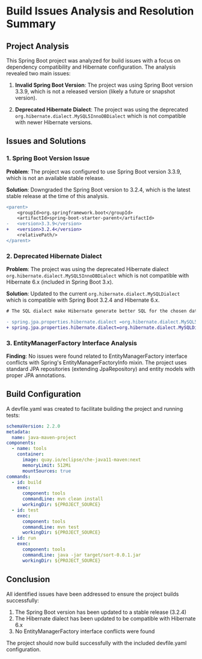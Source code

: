 # Build Issues Analysis and Resolution Summary

## Project Analysis

This Spring Boot project was analyzed for build issues with a focus on dependency compatibility and Hibernate configuration. The analysis revealed two main issues:

1. **Invalid Spring Boot Version**: The project was using Spring Boot version 3.3.9, which is not a released version (likely a future or snapshot version).

2. **Deprecated Hibernate Dialect**: The project was using the deprecated `org.hibernate.dialect.MySQL5InnoDBDialect` which is not compatible with newer Hibernate versions.

## Issues and Solutions

### 1. Spring Boot Version Issue

**Problem**: The project was configured to use Spring Boot version 3.3.9, which is not an available stable release.

**Solution**: Downgraded the Spring Boot version to 3.2.4, which is the latest stable release at the time of this analysis.

```diff
<parent>
    <groupId>org.springframework.boot</groupId>
    <artifactId>spring-boot-starter-parent</artifactId>
-   <version>3.3.9</version>
+   <version>3.2.4</version>
    <relativePath/>
</parent>
```

### 2. Deprecated Hibernate Dialect

**Problem**: The project was using the deprecated Hibernate dialect `org.hibernate.dialect.MySQL5InnoDBDialect` which is not compatible with Hibernate 6.x (included in Spring Boot 3.x).

**Solution**: Updated to the current `org.hibernate.dialect.MySQLDialect` which is compatible with Spring Boot 3.2.4 and Hibernate 6.x.

```diff
# The SQL dialect make Hibernate generate better SQL for the chosen database

- spring.jpa.properties.hibernate.dialect =org.hibernate.dialect.MySQL5InnoDBDialect
+ spring.jpa.properties.hibernate.dialect=org.hibernate.dialect.MySQLDialect
```

### 3. EntityManagerFactory Interface Analysis

**Finding**: No issues were found related to EntityManagerFactory interface conflicts with Spring's EntityManagerFactoryInfo mixin. The project uses standard JPA repositories (extending JpaRepository) and entity models with proper JPA annotations.

## Build Configuration

A devfile.yaml was created to facilitate building the project and running tests:

```yaml
schemaVersion: 2.2.0
metadata:
  name: java-maven-project
components:
  - name: tools
    container:
      image: quay.io/eclipse/che-java11-maven:next
      memoryLimit: 512Mi
      mountSources: true
commands:
  - id: build
    exec:
      component: tools
      commandLine: mvn clean install
      workingDir: ${PROJECT_SOURCE}
  - id: test
    exec:
      component: tools
      commandLine: mvn test
      workingDir: ${PROJECT_SOURCE}
  - id: run
    exec:
      component: tools
      commandLine: java -jar target/sort-0.0.1.jar
      workingDir: ${PROJECT_SOURCE}
```

## Conclusion

All identified issues have been addressed to ensure the project builds successfully:

1. The Spring Boot version has been updated to a stable release (3.2.4)
2. The Hibernate dialect has been updated to be compatible with Hibernate 6.x
3. No EntityManagerFactory interface conflicts were found

The project should now build successfully with the included devfile.yaml configuration.